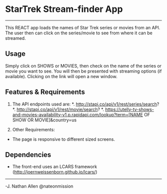 # StarTrek Stream-finder App
----

This REACT app loads the names of Star Trek series or movies from an API. The user then can click on the series/movie to see from where it can be streamed.

## Usage

Simply click on SHOWS or MOVIES, then check on the name of the series or movie you want to see. You will then be presented with streaming options (if available). Clicking on the link will open a new window.

## Features & Requirements

1. The API endpoints used are:
*. http://stapi.co/api/v1/rest/series/search?
*. http://stapi.co/api/v1/rest/movie/search?
*. https://utelly-tv-shows-and-movies-availability-v1.p.rapidapi.com/lookup?term=[NAME OF SHOW OR MOVIE]&country=us

1. Other Requirements:
* The page is responsive to different sized screens.

## Dependencies
* The front-end uses an LCARS framework (http://joernweissenborn.github.io/lcars/) 

----
-J. Nathan Allen
@nateonmission